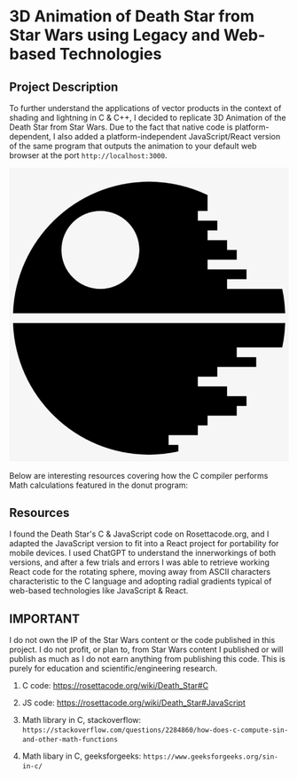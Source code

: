 # 3D Animation of Death Star from Star Wars using Legacy and Web-based Technologies

## Project Description

To further understand the applications of vector products in the context of shading and lightning in C & C++, I decided to replicate 3D Animation of the Death Star from Star Wars. Due to the fact that native code is platform-dependent, I also added a platform-independent JavaScript/React version of the same program that outputs the animation to your default web browser at the port `http://localhost:3000`.

![Alt text](/JSVersion/deathstar-app/public/deathstar.jpg)

Below are interesting resources covering how the C compiler performs Math calculations featured in the donut program:

## Resources

I found the Death Star's C & JavaScript code on Rosettacode.org, and I adapted the JavaScript version to fit into a React project for portability for mobile devices. I used ChatGPT to understand the innerworkings of both versions, and after a few trials and errors I was able to retrieve working React code for the rotating sphere, moving away from ASCII characters characteristic to the C language and adopting radial gradients typical of web-based technologies like JavaScript & React.

## IMPORTANT 

I do not own the IP of the Star Wars content or the code published in this project.
I do not profit, or plan to, from Star Wars content I published or will publish as much as I do not earn anything from publishing this code. This is purely for education and scientific/engineering research.

1. C code: https://rosettacode.org/wiki/Death_Star#C

2. JS code: https://rosettacode.org/wiki/Death_Star#JavaScript

3. Math library in C, stackoverflow: `https://stackoverflow.com/questions/2284860/how-does-c-compute-sin-and-other-math-functions`

4. Math libary in C, geeksforgeeks: `https://www.geeksforgeeks.org/sin-in-c/`